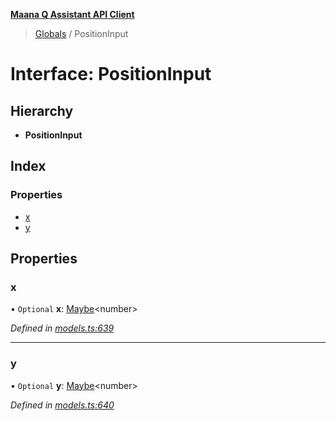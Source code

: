 **[Maana Q Assistant API Client](../README.md)**

> [Globals](../README.md) / PositionInput

# Interface: PositionInput

## Hierarchy

* **PositionInput**

## Index

### Properties

* [x](positioninput.md#x)
* [y](positioninput.md#y)

## Properties

### x

• `Optional` **x**: [Maybe](../README.md#maybe)\<number>

*Defined in [models.ts:639](https://github.com/maana-io/q-assistant-client/blob/develop/src/models.ts#L639)*

___

### y

• `Optional` **y**: [Maybe](../README.md#maybe)\<number>

*Defined in [models.ts:640](https://github.com/maana-io/q-assistant-client/blob/develop/src/models.ts#L640)*

